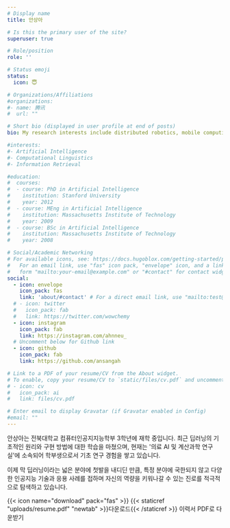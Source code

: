 ```yaml
---
# Display name
title: 안상아

# Is this the primary user of the site?
superuser: true

# Role/position
role: ''

# Status emoji
status:
  icon: 😇

# Organizations/Affiliations
#organizations:
#- name: 腾讯
#  url: ""

# Short bio (displayed in user profile at end of posts)
bio: My research interests include distributed robotics, mobile computing and programmable matter.

#interests:
#- Artificial Intelligence
#- Computational Linguistics
#- Information Retrieval

#education:
#  courses:
#  - course: PhD in Artificial Intelligence
#    institution: Stanford University
#    year: 2012
#  - course: MEng in Artificial Intelligence
#    institution: Massachusetts Institute of Technology
#    year: 2009
#  - course: BSc in Artificial Intelligence
#    institution: Massachusetts Institute of Technology
#    year: 2008

# Social/Academic Networking
# For available icons, see: https://docs.hugoblox.com/getting-started/page-builder/#icons
#   For an email link, use "fas" icon pack, "envelope" icon, and a link in the
#   form "mailto:your-email@example.com" or "#contact" for contact widget.
social:
  - icon: envelope
    icon_pack: fas
    link: 'about/#contact' # For a direct email link, use "mailto:test@example.org".
  # - icon: twitter
  #   icon_pack: fab
  #   link: https://twitter.com/wowchemy
  - icon: instagram
    icon_pack: fab
    link: https://instagram.com/ahnneu_
  # Uncomment below for Github link
  - icon: github
    icon_pack: fab
    link: https://github.com/ansangah

# Link to a PDF of your resume/CV from the About widget.
# To enable, copy your resume/CV to `static/files/cv.pdf` and uncomment the lines below.
# - icon: cv
#   icon_pack: ai
#   link: files/cv.pdf

# Enter email to display Gravatar (if Gravatar enabled in Config)
#email: ""
---
```


안상아는 전북대학교 컴퓨터인공지지능학부 3학년에 재학 중입니다. 최근 딥러닝의 기초적인 원리와 구현 방법에 대한 학습을 마쳤으며, 현재는 '의료 AI 및 계산과학 연구실'에 소속되어 학부생으로서 기초 연구 경험을 쌓고 있습니다.

이제 막 딥러닝이라는 넓은 분야에 첫발을 내디딘 만큼, 특정 분야에 국한되지 않고 다양한 인공지능 기술과 응용 사례를 접하며 자신의 역량을 키워나갈 수 있는 진로를 적극적으로 탐색하고 있습니다.



{{< icon name="download" pack="fas" >}} {{< staticref "uploads/resume.pdf" "newtab" >}}다운로드{{< /staticref >}} 이력서 PDF로 다운받기
